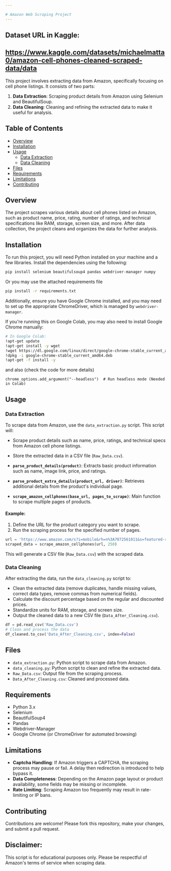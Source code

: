 ```yaml
---

# Amazon Web Scraping Project
---
```

## Dataset URL in Kaggle:
https://www.kaggle.com/datasets/michaelmatta0/amazon-cell-phones-cleaned-scraped-data/data
---
This project involves extracting data from Amazon, specifically focusing on cell phone listings. It consists of two parts: 
1. **Data Extraction**: Scraping product details from Amazon using Selenium and BeautifulSoup.
2. **Data Cleaning**: Cleaning and refining the extracted data to make it useful for analysis.

## Table of Contents
- [Overview](#overview)
- [Installation](#installation)
- [Usage](#usage)
  - [Data Extraction](#data-extraction)
  - [Data Cleaning](#data-cleaning)
- [Files](#files)
- [Requirements](#requirements)
- [Limitations](#limitations)
- [Contributing](#contributing)

## Overview

The project scrapes various details about cell phones listed on Amazon, such as product name, price, rating, number of ratings, and technical specifications like RAM, storage, screen size, and more. After data collection, the project cleans and organizes the data for further analysis.

## Installation

To run this project, you will need Python installed on your machine and a few libraries. Install the dependencies using the following:

```bash
pip install selenium beautifulsoup4 pandas webdriver-manager numpy
```

Or you may use the attached requirements file 
   ```bash
   pip install -r requirements.txt
   ```

Additionally, ensure you have Google Chrome installed, and you may need to set up the appropriate ChromeDriver, which is managed by `webdriver-manager`.


If you're running this on Google Colab, you may also need to install Google Chrome manually:

```bash
# In Google Colab:
!apt-get update
!apt-get install -y wget
!wget https://dl.google.com/linux/direct/google-chrome-stable_current_amd64.deb
!dpkg -i google-chrome-stable_current_amd64.deb
!apt-get -f install -y
```
and also (check the code for more details)
```
chrome_options.add_argument("--headless")  # Run headless mode (Needed in Colab)
```


## Usage

### Data Extraction

To scrape data from Amazon, use the `data_extraction.py` script. This script will:
- Scrape product details such as name, price, ratings, and technical specs from Amazon cell phone listings.
- Store the extracted data in a CSV file (`Raw_Data.csv`).

- **`parse_product_details(product)`**: Extracts basic product information such as name, image link, price, and ratings.
- **`parse_product_extra_details(product_url, driver)`**: Retrieves additional details from the product's individual page.
- **`scrape_amazon_cellphones(base_url, pages_to_scrape)`**: Main function to scrape multiple pages of products.

#### Example:

1. Define the URL for the product category you want to scrape.
2. Run the scraping process for the specified number of pages.

```python
url = 'https://www.amazon.com/s?i=mobile&rh=n%3A7072561011&s=featured-rank&fs=true&ref=lp_7072561011_sar'
scraped_data = scrape_amazon_cellphones(url, 250)
```

This will generate a CSV file (`Raw_Data.csv`) with the scraped data.

### Data Cleaning

After extracting the data, run the `data_cleaning.py` script to:
- Clean the extracted data (remove duplicates, handle missing values, correct data types, remove commas from numerical fields).
- Calculate the discount percentage based on the regular and discounted prices.
- Standardize units for RAM, storage, and screen size.
- Output the cleaned data to a new CSV file (`Data_After_Cleaning.csv`).

```python
df = pd.read_csv('Raw_Data.csv')
# Clean and process the data
df_cleaned.to_csv('Data_After_Cleaning.csv', index=False)
```

## Files

- `data_extraction.py`: Python script to scrape data from Amazon.
- `data_cleaning.py`: Python script to clean and refine the extracted data.
- `Raw_Data.csv`: Output file from the scraping process.
- `Data_After_Cleaning.csv`: Cleaned and processed data.

## Requirements

- Python 3.x
- Selenium
- BeautifulSoup4
- Pandas
- Webdriver-Manager
- Google Chrome (or ChromeDriver for automated browsing)

## Limitations

- **Captcha Handling**: If Amazon triggers a CAPTCHA, the scraping process may pause or fail. A delay then redirection is introduced to help bypass it.
- **Data Completeness**: Depending on the Amazon page layout or product availability, some fields may be missing or incomplete.
- **Rate Limiting**: Scraping Amazon too frequently may result in rate-limiting or IP bans.

## Contributing

Contributions are welcome! Please fork this repository, make your changes, and submit a pull request.

## **Disclaimer:**

This script is for educational purposes only. Please be respectful of Amazon's terms of service when scraping data. 
